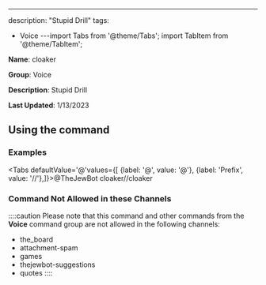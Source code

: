 ---
description: "Stupid Drill"
tags:
  - Voice
---import Tabs from '@theme/Tabs';
import TabItem from '@theme/TabItem';

**Name**: cloaker

**Group**: Voice

**Description**: Stupid Drill

**Last Updated**: 1/13/2023

## Using the command

### Examples
<Tabs defaultValue='@'values={[ {label: '@', value: '@'}, {label: 'Prefix', value: '//'},]}><TabItem value='@'>@TheJewBot cloaker</TabItem><TabItem value='//'>//cloaker</TabItem></Tabs>

### Command Not Allowed in these Channels
::::caution Please note that this command and other commands from the **Voice** command group are not allowed in the following channels:
- the_board
- attachment-spam
- games
- thejewbot-suggestions
- quotes
::::